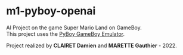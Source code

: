 # m1-pyboy-openai

AI Project on the game Super Mario Land on GameBoy.\
This project uses the [PyBoy GameBoy Emulator](https://github.com/Baekalfen/PyBoy).

Project realized by **CLAIRET Damien** and **MARETTE Gauthier** - 2022.